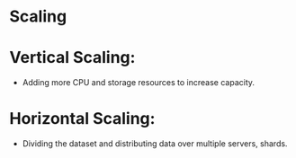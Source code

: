 # Scaling

# Vertical Scaling:
- Adding more CPU and storage resources to increase capacity.

# Horizontal Scaling:
- Dividing the dataset and distributing data over multiple servers, shards.



